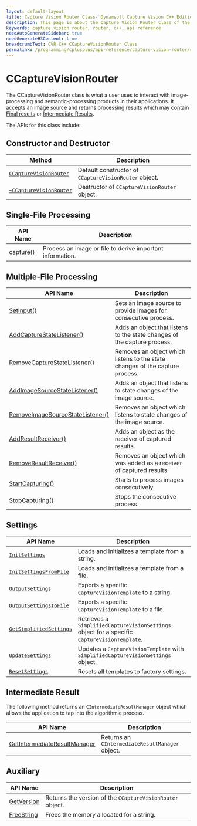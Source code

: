 ```yaml
---
layout: default-layout
title: Capture Vision Router Class- Dynamsoft Capture Vision C++ Edition API Reference
description: This page is about the Capture Vision Router Class of the C++ edition of the Dynamsoft Capture Vision Router Module.
keywords: capture vision router, router, c++, api reference
needAutoGenerateSidebar: true
needGenerateH3Content: true
breadcrumbText: CVR C++ CCaptureVisionRouter Class
permalink: /programming/cplusplus/api-reference/capture-vision-router/capture-vision-router.html
---
```


# CCaptureVisionRouter

The CCaptureVisionRouter class is what a user uses to interact with image-processing and semantic-processing products in their applications. It accepts an image source and returns processing results which may contain [Final results]({{architecture}}output.md#final-results) or [Intermediate Results]({{architecture}}output.md#intermediate-results).

The APIs for this class include:

## Constructor and Destructor

| Method                                                           | Description                                           |
| ---------------------------------------------------------------- | ----------------------------------------------------- |
| [`CCaptureVisionRouter`](instantiate.md#ccapturevisionrouter)    | Default constructor of `CCaptureVisionRouter` object. |
| [`~CCaptureVisionRouter`](instantiate.md#ccapturevisionrouter-1) | Destructor of `CCaptureVisionRouter` object.          |

## Single-File Processing

| API Name                                       | Description                                               |
| ---------------------------------------------- | --------------------------------------------------------- |
| [capture()](single-file-processing.md#capture) | Process an image or file to derive important information. |

## Multiple-File Processing

| API Name                                                                                       | Description                                                                  |
| ---------------------------------------------------------------------------------------------- | ---------------------------------------------------------------------------- |
| [SetInput()](multiple-file-processing.md#setinput)                                             | Sets an image source to provide images for consecutive process.              |
| [AddCaptureStateListener()](multiple-file-processing.md#addcapturestatelistener)               | Adds an object that listens to the state changes of the capture process.     |
| [RemoveCaptureStateListener()](multiple-file-processing.md#removecapturestatelistener)         | Removes an object which listens to the state changes of the capture process. |
| [AddImageSourceStateListener()](multiple-file-processing.md#addimagesourcestatelistener)       | Adds an object that listens to state changes of the image source.            |
| [RemoveImageSourceStateListener()](multiple-file-processing.md#removeimagesourcestatelistener) | Removes an object which listens to state changes of the image source.        |
| [AddResultReceiver()](multiple-file-processing.md#addresultreceiver)                           | Adds an object as the receiver of captured results.                          |
| [RemoveResultReceiver()](multiple-file-processing.md#removeresultreceiver)                     | Removes an object which was added as a receiver of captured results.         |
| [StartCapturing()](multiple-file-processing.md#startcapturing)                                 | Starts to process images consecutively.                                      |
| [StopCapturing()](multiple-file-processing.md#stopcapturing)                                   | Stops the consecutive process.                                               |

## Settings

| API Name                                                     | Description                                                                                  |
| ------------------------------------------------------------ | -------------------------------------------------------------------------------------------- |
| [`InitSettings`](settings.md#initsettings)                   | Loads and initializes a template from a string.                                              |
| [`InitSettingsFromFile`](settings.md#initsettingsfromfile)   | Loads and initializes a template from a file.                                                |
| [`OutputSettings`](settings.md#outputsettings)               | Exports a specific `CaptureVisionTemplate` to a string.                                      |
| [`OutputSettingsToFile`](settings.md#outputsettingstofile)   | Exports a specific `CaptureVisionTemplate` to a file.                                        |
| [`GetSimplifiedSettings`](settings.md#getsimplifiedsettings) | Retrieves a `SimplifiedCaptureVisionSettings` object for a specific `CaptureVisionTemplate`. |
| [`UpdateSettings`](settings.md#updatesettings)               | Updates a `CaptureVisionTemplate` with `SimplifiedCaptureVisionSettings` object.             |
| [`ResetSettings`](settings.md#resetsettings)                 | Resets all templates to factory settings.                                                    |

## Intermediate Result

The following method returns an `CIntermediateResultManager` object which allows the application to tap into the algorithmic process.

| API Name                                                                            | Description                                     |
| ----------------------------------------------------------------------------------- | ----------------------------------------------- |
| [GetIntermediateResultManager](intermediate-result.md#getintermediateresultmanager) | Returns an `CIntermediateResultManager` object. |

## Auxiliary

| API Name                                      | Description                                               |
| --------------------------------------------- | --------------------------------------------------------- |
| [GetVersion](auxiliary-methods.md#getversion) | Returns the version of the `CCaptureVisionRouter` object. |
| [FreeString](auxiliary-methods.md#freestring) | Frees the memory allocated for a string.                  |
